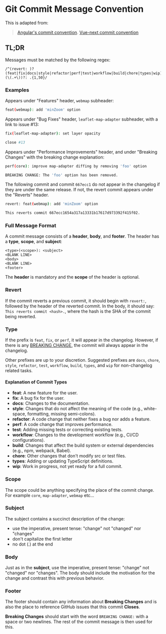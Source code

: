 # Git Commit Message Convention

This is adapted from:
> [Angular's commit convention](https://github.com/conventional-changelog/conventional-changelog/tree/master/packages/conventional-changelog-angular).
> [Vue-next commit convention](https://github.com/vuejs/vue-next/blob/master/.github/commit-convention.md)

## TL;DR

Messages must be matched by the following regex:

```re
/^(revert: )?(feat|fix|docs|style|refactor|perf|test|workflow|build|chore|types|wip)(\(.+\))?: .{1,50}/
```

### Examples

Appears under "Features" header, `webmap` subheader:

```bash
feat(webmap): add 'minZoom' option
```

Appears under "Bug Fixes" header, `leaflet-map-adapter` subheader, with a link to issue #13:

```bash
fix(leaflet-map-adapter): set layer opacity

close #13
```

Appears under "Performance Improvements" header, and under "Breaking Changes" with the breaking change explanation:

```bash
perf(core): improve map-adapter diffing by removing 'foo' option

BREAKING CHANGE: The 'foo' option has been removed.
```

The following commit and commit `667ecc1` do not appear in the changelog if they are under the same release. If not, the revert commit appears under the "Reverts" header.

```bash
revert: feat(webmap): add 'minZoom' option

This reverts commit 667ecc1654a317a13331b17617d973392f415f02.
```

### Full Message Format

A commit message consists of a **header**, **body**, and **footer**. The header has a **type**, **scope**, and **subject**:

```text
<type>(<scope>): <subject>
<BLANK LINE>
<body>
<BLANK LINE>
<footer>
```

The **header** is mandatory and the **scope** of the header is optional.

### Revert

If the commit reverts a previous commit, it should begin with `revert:`, followed by the header of the reverted commit. In the body, it should say: `This reverts commit <hash>.`, where the hash is the SHA of the commit being reverted.

### Type

If the prefix is `feat`, `fix`, or `perf`, it will appear in the changelog. However, if there is any [BREAKING CHANGE](#footer), the commit will always appear in the changelog.

Other prefixes are up to your discretion. Suggested prefixes are `docs`, `chore`, `style`, `refactor`, `test`, `workflow`, `build`, `types`, and `wip` for non-changelog related tasks.

#### Explanation of Commit Types

- **feat**: A new feature for the user.
- **fix**: A bug fix for the user.
- **docs**: Changes to the documentation.
- **style**: Changes that do not affect the meaning of the code (e.g., white-space, formatting, missing semi-colons).
- **refactor**: A code change that neither fixes a bug nor adds a feature.
- **perf**: A code change that improves performance.
- **test**: Adding missing tests or correcting existing tests.
- **workflow**: Changes to the development workflow (e.g., CI/CD configurations).
- **build**: Changes that affect the build system or external dependencies (e.g., npm, webpack, Babel).
- **chore**: Other changes that don't modify src or test files.
- **types**: Adding or updating TypeScript definitions.
- **wip**: Work in progress, not yet ready for a full commit.

### Scope

The scope could be anything specifying the place of the commit change. For example `core`, `map-adapter`, `webmap` etc...

### Subject

The subject contains a succinct description of the change:

- use the imperative, present tense: "change" not "changed" nor "changes"
- don't capitalize the first letter
- no dot (.) at the end

### Body

Just as in the **subject**, use the imperative, present tense: "change" not "changed" nor "changes".
The body should include the motivation for the change and contrast this with previous behavior.

### Footer

The footer should contain any information about **Breaking Changes** and is also the place to reference GitHub issues that this commit **Closes**.

**Breaking Changes** should start with the word `BREAKING CHANGE:` with a space or two newlines. The rest of the commit message is then used for this.
